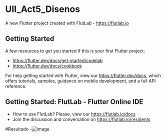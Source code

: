 # UII_Act5_Disenos

A new Flutter project created with FlutLab - https://flutlab.io

## Getting Started

A few resources to get you started if this is your first Flutter project:

- https://flutter.dev/docs/get-started/codelab
- https://flutter.dev/docs/cookbook

For help getting started with Flutter, view our
https://flutter.dev/docs, which offers tutorials,
samples, guidance on mobile development, and a full API reference.

## Getting Started: FlutLab - Flutter Online IDE

- How to use FlutLab? Please, view our https://flutlab.io/docs
- Join the discussion and conversation on https://flutlab.io/residents

#Resultado
-![image](https://github.com/dianadianaxd/UII_Act5_Disenos/assets/159160020/2dd052fa-38bd-4457-931c-62b2c5b3c51d)
